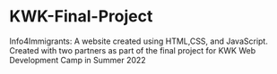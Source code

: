 # KWK-Final-Project
Info4Immigrants: 
A website created using HTML,CSS, and JavaScript. 
Created with two partners as part of the final project for KWK Web Development Camp in Summer 2022
